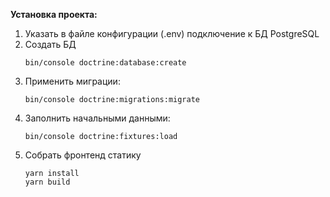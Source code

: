 **Установка проекта:**

1. Указать в файле конфигурации (.env) подключение к БД PostgreSQL
2. Создать БД
    ```
    bin/console doctrine:database:create
    ```
3. Применить миграции:
    ```
    bin/console doctrine:migrations:migrate
    ```
4. Заполнить начальными данными:
    ```
    bin/console doctrine:fixtures:load 
    ```
5. Собрать фронтенд статику
    ```
    yarn install
    yarn build
    ```
    